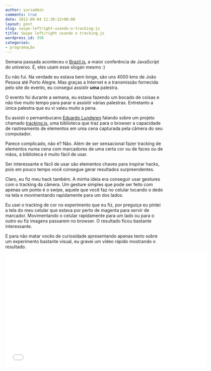 ```yaml
---
author: yuriadmin
comments: true
date: 2012-09-04 11:30:22+00:00
layout: post
slug: swipe-leftright-usando-o-tracking-js
title: Swipe left/right usando o tracking.js
wordpress_id: 358
categories:
- programação
---
```


Semana passada aconteceu o [Brazil.js](http://braziljs.com.br/), a maior conferência de JavaScript do universo. É, eles usam esse slogan mesmo :)

Eu não fui. Na verdade eu estava bem longe, são uns 4000 kms de João Pessoa até Porto Alegre. Mas graças a Internet e a transmissão fornecida pelo site do evento, eu consegui assistir **uma** palestra.

O evento foi durante a semana, eu estava fazendo um bocado de coisas e não tive muito tempo para parar e assistir várias palestras. Entretanto a única palestra que eu vi valeu muito a pena.

Eu assisti o pernambucano [Eduardo Lundgren](http://eduardolundgren.com/) falando sobre um projeto chamado [tracking.js](http://trackingjs.com/), uma biblioteca que traz para o browser a capacidade de rastreamento de elementos em uma cena capturada pela câmera do seu computador.

Parece complicado, não é? Não. Além de ser sensacional fazer tracking de elementos numa cena com marcadores de uma certa cor ou de faces ou de mãos, a biblioteca é muito fácil de usar.

Ser interessante e fácil de usar são elementos chaves para inspirar hacks, pois em pouco tempo você consegue gerar resultados surpreendentes.

Claro, eu fiz meu hack também. A minha ideia era conseguir usar gestures com o tracking da câmera. Um gesture simples que pode ser feito com apenas um ponto é o swipe, aquele que você faz no celular tocando o dedo na tela e movimentando rapidamente para um dos lados.

Eu usei o tracking de cor no experimento que eu fiz, por preguiça eu pintei a tela do meu celular que estava por perto de magenta para servir de marcador. Movimentando o celular rapidamente para um lado ou para o outro eu fiz imagens passarem no browser. O resultado ficou bastante interessante.

E para não matar vocês de curiosidade apresentando apenas texto sobre um experimento bastante visual, eu gravei um vídeo rápido mostrando o resultado.

<iframe width="640" height="360" src="//www.youtube.com/embed/YsAHlamS9_s" frameborder="0" allowfullscreen></iframe>

